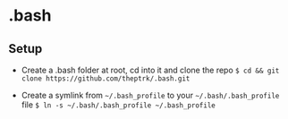 # .bash

## Setup

- Create a .bash folder at root, cd into it and clone the repo
```$ cd && git clone https://github.com/theptrk/.bash.git```

- Create a symlink from `~/.bash_profile` to your `~/.bash/.bash_profile` file
```$ ln -s ~/.bash/.bash_profile ~/.bash_profile```
